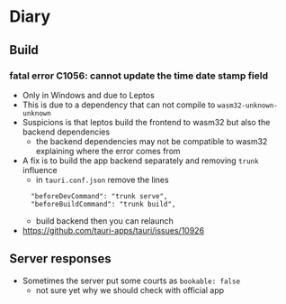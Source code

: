# Diary

## Build

### fatal error C1056: cannot update the time date stamp field

- Only in Windows and due to Leptos
- This is due to a dependency that can not compile to `wasm32-unknown-unknown`
- Suspicions is that leptos build the frontend to wasm32 but also the backend dependencies
  - the backend dependencies may not be compatible to wasm32 explaining where the error comes from
- A fix is to build the app backend separately and removing `trunk` influence
  - in `tauri.conf.json` remove the lines
  ```
    "beforeDevCommand": "trunk serve",
    "beforeBuildCommand": "trunk build",
  ```
  - build backend then you can relaunch
- https://github.com/tauri-apps/tauri/issues/10926

## Server responses

- Sometimes the server put some courts as `bookable: false`
  - not sure yet why we should check with official app
